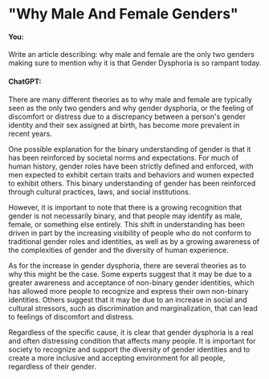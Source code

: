 # "Why Male And Female Genders"

#### You:
Write an article describing: why male and female are the only two genders making sure to mention why it is that Gender Dysphoria is so rampant today. 

#### ChatGPT:
There are many different theories as to why male and female are typically seen as the only two genders and why gender dysphoria, or the feeling of discomfort or distress due to a discrepancy between a person's gender identity and their sex assigned at birth, has become more prevalent in recent years.

One possible explanation for the binary understanding of gender is that it has been reinforced by societal norms and expectations. For much of human history, gender roles have been strictly defined and enforced, with men expected to exhibit certain traits and behaviors and women expected to exhibit others. This binary understanding of gender has been reinforced through cultural practices, laws, and social institutions.

However, it is important to note that there is a growing recognition that gender is not necessarily binary, and that people may identify as male, female, or something else entirely. This shift in understanding has been driven in part by the increasing visibility of people who do not conform to traditional gender roles and identities, as well as by a growing awareness of the complexities of gender and the diversity of human experience.

As for the increase in gender dysphoria, there are several theories as to why this might be the case. Some experts suggest that it may be due to a greater awareness and acceptance of non-binary gender identities, which has allowed more people to recognize and express their own non-binary identities. Others suggest that it may be due to an increase in social and cultural stressors, such as discrimination and marginalization, that can lead to feelings of discomfort and distress.

Regardless of the specific cause, it is clear that gender dysphoria is a real and often distressing condition that affects many people. It is important for society to recognize and support the diversity of gender identities and to create a more inclusive and accepting environment for all people, regardless of their gender.
